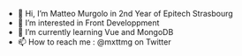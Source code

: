 - 👋 Hi, I’m Matteo Murgolo in 2nd Year of Epitech Strasbourg
- 👀 I’m interested in Front Developpment
- 🌱 I’m currently learning Vue and MongoDB
- 📫 How to reach me : @mxttmg on Twitter

<!---
matteomurgolo/matteomurgolo is a ✨ special ✨ repository because its `README.md` (this file) appears on your GitHub profile.
You can click the Preview link to take a look at your changes.
--->
